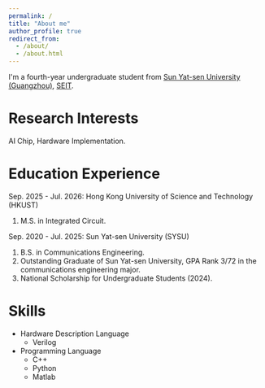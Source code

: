 ```yaml
---
permalink: /
title: "About me"
author_profile: true
redirect_from: 
  - /about/
  - /about.html
---
```


I'm a fourth-year undergraduate student from [Sun Yat-sen University (Guangzhou)](https://www.sysu.edu.cn/), [SEIT](https://seit.sysu.edu.cn/).

Research Interests
======
AI Chip, Hardware Implementation.

Education Experience
======
Sep. 2025 - Jul. 2026: Hong Kong University of Science and Technology (HKUST)
1. M.S. in Integrated Circuit.

Sep. 2020 - Jul. 2025: Sun Yat-sen University (SYSU)
1. B.S. in Communications Engineering.
2. Outstanding Graduate of Sun Yat-sen University, GPA Rank 3/72 in the communications engineering major.
3. National Scholarship for Undergraduate Students (2024).

Skills
======
* Hardware Description Language
  * Verilog
* Programming Language
  * C++
  * Python
  * Matlab



